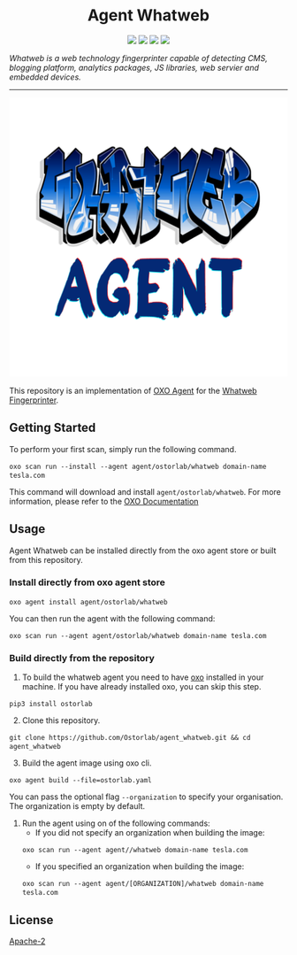 <h1 align="center">Agent Whatweb</h1>

<p align="center">
<img src="https://img.shields.io/badge/License-Apache_2.0-brightgreen.svg">
<img src="https://img.shields.io/github/languages/top/ostorlab/agent_whatweb">
<img src="https://img.shields.io/github/stars/ostorlab/agent_whatweb">
<img src="https://img.shields.io/badge/PRs-welcome-brightgreen.svg">
</p>

_Whatweb is a web technology fingerprinter capable of detecting CMS, blogging platform, analytics packages, JS libraries, web servier and embedded devices._

---

<p align="center">
<img src="https://github.com/Ostorlab/agent_whatweb/blob/main/images/logo.png" alt="agent-whatweb" />
</p>

This repository is an implementation of [OXO Agent](https://pypi.org/project/ostorlab/) for the [Whatweb Fingerprinter](https://github.com/urbanadventurer/WhatWeb.git).

## Getting Started
To perform your first scan, simply run the following command.
```shell
oxo scan run --install --agent agent/ostorlab/whatweb domain-name tesla.com
```

This command will download and install `agent/ostorlab/whatweb`.
For more information, please refer to the [OXO Documentation](https://oxo.ostorlab.co/docs)


## Usage

Agent Whatweb can be installed directly from the oxo agent store or built from this repository.

 ### Install directly from oxo agent store

 ```shell
 oxo agent install agent/ostorlab/whatweb
 ```

You can then run the agent with the following command:

```shell
oxo scan run --agent agent/ostorlab/whatweb domain-name tesla.com
```


### Build directly from the repository

 1. To build the whatweb agent you need to have [oxo](https://pypi.org/project/ostorlab/) installed in your machine. If you have already installed oxo, you can skip this step.

```shell
pip3 install ostorlab
```

 2. Clone this repository.

```shell
git clone https://github.com/Ostorlab/agent_whatweb.git && cd agent_whatweb
```

 3. Build the agent image using oxo cli.

 ```shell
 oxo agent build --file=ostorlab.yaml
 ```
 You can pass the optional flag `--organization` to specify your organisation. The organization is empty by default.

 1. Run the agent using on of the following commands:
	 * If you did not specify an organization when building the image:
	  ```shell
	  oxo scan run --agent agent//whatweb domain-name tesla.com
	  ```
	 * If you specified an organization when building the image:
	  ```shell
	  oxo scan run --agent agent/[ORGANIZATION]/whatweb domain-name tesla.com
	  ```


## License
[Apache-2](./LICENSE)
